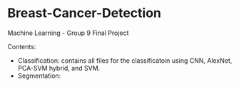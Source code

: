 # Breast-Cancer-Detection
Machine Learning - Group 9 Final Project

Contents:
- Classification: contains all files for the classificatoin using CNN, AlexNet, PCA-SVM hybrid, and SVM. 
- Segmentation: 

